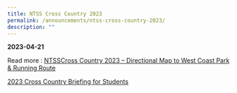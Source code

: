 ```yaml
---
title: NTSS Cross Country 2023
permalink: /announcements/ntss-cross-country-2023/
description: ""
---
```

**2023-04-21**

Read more : [NTSSCross Country 2023 – Directional Map to West Coast Park & Running Route](/files/2023%20cross%20country_directional%20map_compressed.pdf)

[2023 Cross Country Briefing for Students](https://staging.d2or6b3ngngjp5.amplifyapp.com/files/2023%20cross%20country%20briefing%20for%20students.pdf)